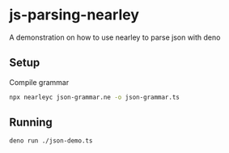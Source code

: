 # js-parsing-nearley

A demonstration on how to use nearley to parse json with deno

## Setup

Compile grammar

```bash
npx nearleyc json-grammar.ne -o json-grammar.ts
```

## Running

```bash
deno run ./json-demo.ts
```
